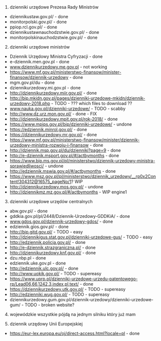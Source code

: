 1. dzienniki urzędowe Prezesa Rady Ministrów
- dziennikustaw.gov.pl/ - done
- monitorpolski.gov.pl/ - done
- ppiop.rcl.gov.pl/ - done
- dziennikustawnauchodzstwie.gov.pl/ - done
- monitorpolskinauchodzstwie.gov.pl/ - done

2. dzienniki urzędowe ministrów
- Dziennik Urzędowy Ministra Cyfryzacji - done
- e-dziennik.men.gov.pl - done
- www.dziennikurzedowy.me.gov.pl - not working
- https://www.mf.gov.pl/ministerstwo-finansow/minister-finansow/dziennik-urzedowy - done
- mgm.gov.pl/du - done
- dziennikurzedowy.mi.gov.pl - done
- http://dziennikurzedowy.miir.gov.pl/ - done
- http://bip.mkidn.gov.pl/pages/dzienniki-urzedowe-mkidn/dziennik-urzedowy-2018.php - TODO - ??? which files to download ??
- www.nauka.gov.pl/dzienniki-urzedowe/ - TODO - scabby
- http://www.dz.urz.mon.gov.pl/ - done - FIX
- http://dziennikurzedowy.mpit.gov.pl/rok-2018/ - done
- https://www.mpips.gov.pl/bip/dzienniki-urzedowe/ - undone
- https://edziennik.minrol.gov.pl/ - done
- https://dziennikurzedowy.mr.gov.pl/ - done
- https://www.mf.gov.pl/ministerstwo-finansow/minister/dziennik-urzedowy-ministra-rozwoju-i-finansow - done
- http://dziennik.msp.gov.pl/du/dzienniki?page=9 - done
- http://e-dziennik.msport.gov.pl/#/actbymonths - done
- https://www.bip.ms.gov.pl/pl/ministerstwo/dziennik-urzedowy-ministra-sprawiedliwosci/ - undone
- http://edziennik.mswia.gov.pl/#/actbymonths - done
- https://www.msz.gov.pl/pl/ministerstwo/dziennik_urzedowy/__rp0x2Content!304312@16575_pageNo/1? WIP
- http://dziennikurzedowy.mos.gov.pl/ - undone
- http://dziennikmz.mz.gov.pl/#/actbymonths - WIP engine1

3. dzienniki urzędowe urzędów centralnych
- abw.gov.pl/ - done
- gddkia.gov.pl/pl/2448/Dziennik-Urzedowy-GDDKiA/ - done
- www.gdos.gov.pl/dziennik-urzedowy-gdos/ - done
- edziennik.gios.gov.pl/ - done
- http://bip.gitd.gov.pl/ - TODO - easy
- http://dziennikigus.stat.gov.pl/dzienniki-urzedowe-gus/ - TODO - easy
- http://edziennik.policja.gov.pl/ - done
- http://e-dziennik.strazgraniczna.pl/ - done
- http://dziennikurzedowy.knf.gov.pl/ - done
- dzu.nbp.pl - done
- edziennik.uke.gov.pl - done
- http://edziennik.ulc.gov.pl/ - done
- http://www.uokik.gov.pl/ - TODO - supereasy
- https://www.uprp.pl/dzienniki-urzedowe-urzedu-patentowego-rp/Lead06,66,1242,3,index,pl,text/ - done
- https://dziennikurzedowy.utk.gov.pl/ - TODO - supereasy
- http://edzienniki.wug.gov.pl/ - TODO - supereasy
- dziennikurzedowy.gum.gov.pl/dziennik-urzedowy/dzienniki-urzedowe-gum/ - TODO - broken website?

4. wojewódzkie
wszystkie pójdą na jednym silniku który już mam

5. dziennik urzędowy Unii Europejskiej
- https://eur-lex.europa.eu/oj/direct-access.html?locale=pl - done
